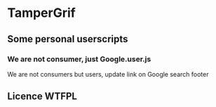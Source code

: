 # TamperGrif

## Some personal userscripts

### We are not consumer, just Google.user.js

We are not consumers but users, update link on Google search footer


## Licence WTFPL
